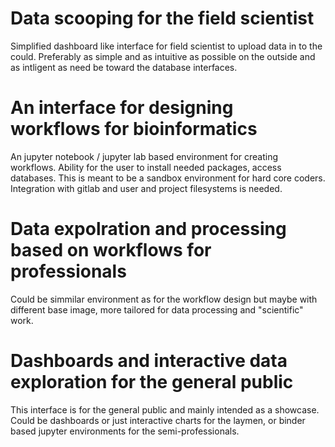 # Data scooping for the field scientist

Simplified dashboard like interface for field scientist to
upload data in to the could. Preferably as simple and as
intuitive as possible on the outside and as intligent as
need be toward the database interfaces.

# An interface for designing workflows for bioinformatics

An jupyter notebook / jupyter lab  based environment for
creating workflows. Ability for the user to install needed
packages, access databases. This is meant to be a sandbox
environment for hard core coders. Integration with gitlab
and user and project filesystems is needed. 

# Data expolration and processing based on workflows for professionals

Could be simmilar environment as for the workflow design
but maybe with different base image, more tailored for data
processing and "scientific" work.

# Dashboards and interactive data exploration for the general public

This interface is for the general public and mainly intended as
a showcase. Could be dashboards or just interactive charts for
the laymen, or binder based jupyter environments for the
semi-professionals.

